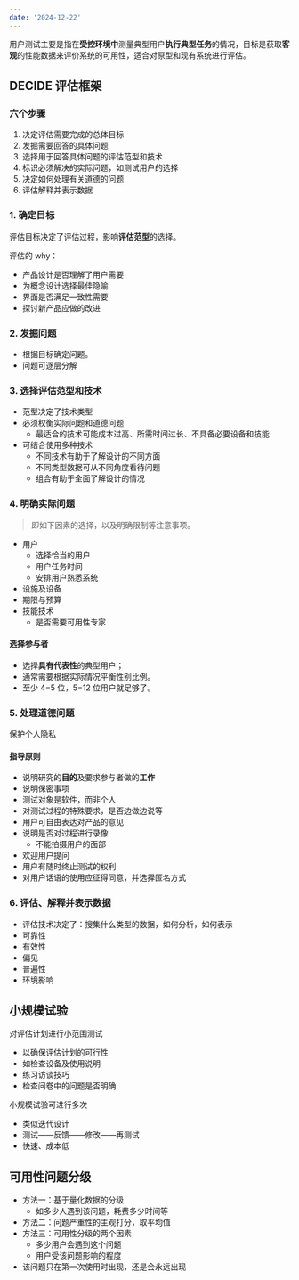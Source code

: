 ```yaml
---
date: '2024-12-22'
---
```


用户测试主要是指在**受控环境中**测量典型用户**执行典型任务**的情况，目标是获取**客观**的性能数据来评价系统的可用性，适合对原型和现有系统进行评估。

## DECIDE 评估框架

### 六个步骤

1. 决定评估需要完成的总体目标
2. 发掘需要回答的具体问题
3. 选择用于回答具体问题的评估范型和技术
4. 标识必须解决的实际问题，如测试用户的选择
5. 决定如何处理有关道德的问题
6. 评估解释并表示数据

### 1. 确定目标

评估目标决定了评估过程，影响**评估范型**的选择。

评估的 why：
- 产品设计是否理解了用户需要
- 为概念设计选择最佳隐喻
- 界面是否满足一致性需要
- 探讨新产品应做的改进

### 2. 发掘问题

- 根据目标确定问题。
- 问题可逐层分解

### 3. 选择评估范型和技术

- 范型决定了技术类型
- 必须权衡实际问题和道德问题
	- 最适合的技术可能成本过高、所需时间过长、不具备必要设备和技能
- 可结合使用多种技术
	- 不同技术有助于了解设计的不同方面
	- 不同类型数据可从不同角度看待问题
	- 组合有助于全面了解设计的情况

### 4. 明确实际问题

> 即如下因素的选择，以及明确限制等注意事项。

- 用户
	- 选择恰当的用户
	- 用户任务时间
	- 安排用户熟悉系统
- 设施及设备
- 期限与预算
- 技能技术
	- 是否需要可用性专家

#### 选择参与者

- 选择**具有代表性**的典型用户；
- 通常需要根据实际情况平衡性别比例。
- 至少 4−5 位，5−12 位用户就足够了。

### 5. 处理道德问题

保护个人隐私

#### 指导原则
- 说明研究的**目的**及要求参与者做的**工作**
- 说明保密事项
- 测试对象是软件，而非个人
- 对测试过程的特殊要求，是否边做边说等
- 用户可自由表达对产品的意见
- 说明是否对过程进行录像
	- 不能拍摄用户的面部
- 欢迎用户提问
- 用户有随时终止测试的权利
- 对用户话语的使用应征得同意，并选择匿名方式

### 6. 评估、解释并表示数据

- 评估技术决定了：搜集什么类型的数据，如何分析，如何表示
- 可靠性
- 有效性
- 偏见
- 普遍性
- 环境影响

## 小规模试验

对评估计划进行小范围测试
- 以确保评估计划的可行性
- 如检查设备及使用说明
- 练习访谈技巧
- 检查问卷中的问题是否明确

小规模试验可进行多次
- 类似迭代设计
- 测试——反馈——修改——再测试
- 快速、成本低

## 可用性问题分级

- 方法一：基于量化数据的分级
	- 如多少人遇到该问题，耗费多少时间等
- 方法二：问题严重性的主观打分，取平均值
- 方法三：可用性分级的两个因素
	- 多少用户会遇到这个问题
	- 用户受该问题影响的程度
- 该问题只在第一次使用时出现，还是会永远出现